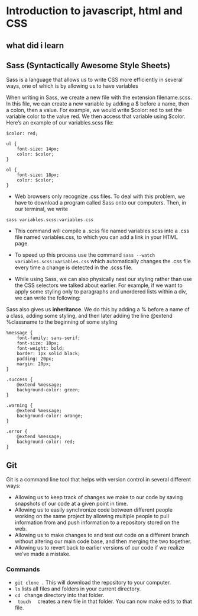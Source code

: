 # Introduction to javascript, html and CSS
## what did i learn

## Sass (Syntactically Awesome Style Sheets)

Sass is a language that allows us to write CSS more efficiently in several ways, one of which is by allowing us to have variables

When writing in Sass, we create a new file with the extension filename.scss. In this file, we can create a new variable by adding a $ before a name, then a colon, then a value. For example, we would write $color: red to set the variable color to the value red. We then access that variable using $color. Here’s an example of our variables.scss file:

```
$color: red;

ul {
    font-size: 14px;
    color: $color;
}

ol {
    font-size: 18px;
    color: $color;
}

```

- Web browsers only recognize .css files. To deal with this problem, we have to download a program called Sass onto our computers. Then, in our terminal, we write 

<code>sass variables.scss:variables.css</code>

- This command will compile a .scss file named variables.scss into a .css file named variables.css, to which you can add a link in your HTML page.

- To speed up this process use the command <code>sass --watch variables.scss:variables.css</code> which automatically changes the .css file every time a change is detected in the .scss file.
- While using Sass, we can also physically nest our styling rather than use the CSS selectors we talked about earlier. For example, if we want to apply some styling only to paragraphs and unordered lists within a div, we can write the following:


Sass also gives us **inheritance**. We do this by adding a % before a name of a class, adding some styling, and then later adding the line @extend %classname to the beginning of some styling

```
%message {
    font-family: sans-serif;
    font-size: 18px;
    font-weight: bold;
    border: 1px solid black;
    padding: 20px;
    margin: 20px;
}

.success {
    @extend %message;
    background-color: green;
}

.warning {
    @extend %message;
    background-color: orange;
}

.error {
    @extend %message;
    background-color: red;
}
```
## Git

Git is a command line tool that helps with version control in several different ways: 

- Allowing us to keep track of changes we make to our code by saving snapshots of our code at a given point in time.
- Allowing us to easily synchronize code between different people working on the same project by allowing multiple people to pull information from and push information to a repository stored on the web.
- Allowing us to make changes to and test out code on a different branch without altering our main code base, and then merging the two together.
- Allowing us to revert back to earlier versions of our code if we realize we’ve made a mistake.

### Commands

- <code>git clone <repository url>.</code> This will download the repository to your computer. 
- <code>ls</code> lists all files and folders in your current directory.
- <code>cd <repository name></code> change directory into that folder.
- <code> touch <new file name> </code> creates a new file in that folder. You can now make edits to that file.
